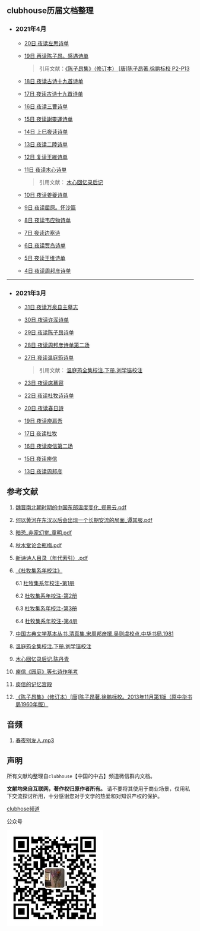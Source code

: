 ## clubhouse历届文档整理
- ### 2021年4月
  + [20日 夜读左思诗单](meetings/2021-04/4-20夜读左思.pdf)

  + [19日 再读陈子昂。感遇诗单](meetings/2021-04/4-19再读陈子昂。感遇.pdf)
    > 引用文献：[《陈子昂集》（修订本） [唐]陈子昂著.徐鹏标校 P2-P13](references/《陈子昂集》（修订本）[唐]陈子昂著.徐鹏标校。2013年11月第1版（原中华书局1960年版）.pdf)

  + [18日 夜读古诗十九首诗单](meetings/2021-04/4-17。18夜读古诗十九首.pdf)

  + [17日 夜读古诗十九首诗单](meetings/2021-04/4-17。18夜读古诗十九首.pdf)

  + [16日 夜读三曹诗单](meetings/2021-04/4-16夜读三曹.pdf)

  + [15日 夜读謝靈運诗单](meetings/2021-04/4-15夜读謝靈運.pdf)

  + [14日 上巳夜读诗单](meetings/2021-04/4-14上巳夜读.pdf)
  
  + [13日 夜读二陸诗单](meetings/2021-04/4-13二陸.pdf)
  
  + [12日 复读王維诗单](meetings/2021-04/4-12复读王維.pdf)
  
  + [11日 夜读木心诗单](meetings/2021-04/4-11木心.pdf)
    > 引用文献： [木心回忆录后记](references/木心回忆录后记.pdf)

  + [10日 夜读姜夔诗单](meetings/2021-04/4-10姜夔.pdf)
  
  + [9日 夜读屈原。怀沙篇](meetings/2021-04/4-9屈原怀沙篇.pdf)
  
  + [8日 夜读韦应物诗单](meetings/2021-04/4-8韦应物.pdf)

  + [7日 夜读边塞诗](meetings/2021-04/4-7边塞诗.pdf)

  + [6日 夜读贾岛诗单](meetings/2021-04/4-6贾岛.pdf)

  + [5日 夜读王维诗单](meetings/2021-04/4-5王维.pdf)

  + [4日 夜读周邦彦诗单](meetings/2021-04/4-4周邦彦.pdf)

---

- ### 2021年3月
  + [31日 夜读万泉县主墓志](meetings/2021-03/3-31夜读万泉县主墓志.pdf)
  
  + [30日 夜读许浑诗单](meetings/2021-03/3-30夜读许浑诗单.pdf)
  
  + [29日 夜读陈子昂诗单](meetings/2021-03/3-29夜读陈子昂诗单.pdf)
  
  + [28日 夜读周邦彦诗单第二场](meetings/2021-03/3-28夜读周邦彦诗单.pdf)

  + [27日 夜读温庭筠诗单](meetings/2021-03/3-27夜读温庭筠诗单.pdf)
    > 引用文献： [温庭筠全集校注.下册.刘学锴校注](references/温庭筠全集校注.下册.刘学锴校注.pdf)

  + [23日 夜读席慕容](meetings/2021-03/3-23夜读席慕容.pdf)

  + [22日 夜读杜牧诗诗单](meetings/2021-03/3-22夜读杜牧诗.pdf)

  + [20日 夜读春日詩](meetings/2021-03/3-20夜读春日詩.pdf)

  + [19日 夜读庾肩吾](meetings/2021-03/3-19夜读庾肩吾.pdf)

  + [17日 夜读杜牧](meetings/2021-03/3-17夜读杜牧.pdf)
  
  + [16日 夜读庾信第二场](meetings/2021-03/3-16日夜读庾信第二场.pdf)

  + [15日 夜读庾信](meetings/2021-03/3-15夜读庾信.pdf)

  + [13日 夜读周邦彦](meetings/2021-03/3-13夜读周邦彦.pdf)


## 参考文献

1. [魏晋南北朝时期的中国东部温度变化_郑景云.pdf](references/魏晋南北朝时期的中国东部温度变化_郑景云.pdf)

2. [何以黄河在东汉以后会出现一个长期安流的局面_谭其服.pdf](references/何以黄河在东汉以后会出现一个长期安流的局面_谭其服.pdf)
   
3. [暗恐_非家幻觉_童明.pdf](./references/暗恐_非家幻觉_童明.pdf)
   
4. [秋水堂论金瓶梅.pdf](./references/秋水堂论金瓶梅.pdf)
   
5. [新诗诗人目录（年代索引）.pdf](./references/新诗诗人目录(年代索引).pdf)

6. [《杜牧集系年校注》](./references/杜牧集系年校注_全四册/index.md)  

    6.1 [杜牧集系年校注-第1册](./references/杜牧集系年校注_全四册/杜牧集系年校注-第1册.pdf)  
  
    6.2 [杜牧集系年校注-第2册](./references/杜牧集系年校注_全四册/杜牧集系年校注-第2册.pdf)  

    6.3 [杜牧集系年校注-第3册](./references/杜牧集系年校注_全四册/杜牧集系年校注-第3册.pdf)  

    6.4 [杜牧集系年校注-第4册](./references/杜牧集系年校注_全四册/杜牧集系年校注-第4册.pdf)  
  
7. [中国古典文学基本丛书.清真集.宋周邦彦撰.吴则虞校点.中华书局.1981](./references/中国古典文学基本丛书.清真集.宋周邦彦撰.吴则虞校点.中华书局.1981.pdf)

8. [温庭筠全集校注.下册.刘学锴校注](./references/温庭筠全集校注.下册.刘学锴校注.pdf)

9. [木心回忆录后记.陈丹青](.references/木心回忆录后记.pdf)

10. [庾信《园庭》等七诗作年考](references/庾信《园庭》等七诗作年考.pdf)

11. [庾信的记忆宫殿](references/庾信的记忆宫殿.pdf)

13. [《陈子昂集》（修订本）[唐]陈子昂著.徐鹏标校。2013年11月第1版（原中华书局1960年版）](references/《陈子昂集》（修订本）[唐]陈子昂著.徐鹏标校。2013年11月第1版（原中华书局1960年版）.pdf)



## 音频
1. [春夜别友人.mp3](./assets/audio/春夜别友人.mp3)

## 声明
所有文献均整理自`clubhouse`【中国的中古】频道微信群内文档。

**文献均来自互联网，著作权归原作者所有。** 请不要将其使用于商业场景，仅用私下交流探讨所用，十分感谢您对于文学的热爱和对知识产权的保护。

[clubhose频道](https://www.joinclubhouse.com/club/%E4%B8%AD%E5%9C%8B%E7%9A%84%E4%B8%AD%E5%8F%A4)

公众号

![公众号](./assets/image/../images/qr_code.jpg)

